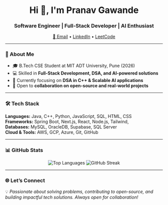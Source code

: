 <h1 align="center">Hi 👋, I'm Pranav Gawande</h1>
<h3 align="center">Software Engineer | Full-Stack Developer | AI Enthusiast</h3>

<p align="center">
  <a href="mailto:gawandepranav27@gmail.com">📧 Email</a> • 
  <a href="https://linkedin.com/in/pranav-gawande">LinkedIn</a> • 
  <a href="https://leetcode.com/u/pranavvv__/">LeetCode</a>
</p>

---

### 🚀 About Me  
- 🎓 B.Tech CSE Student at MIT ADT University, Pune (2026)  
- 💻 Skilled in **Full-Stack Development, DSA, and AI-powered solutions**  
- 🌱 Currently focusing on **DSA in C++ & Scalable AI applications**  
- 🤝 Open to **collaboration on open-source and real-world projects**  
 

---

### 🛠️ Tech Stack  
**Languages:** Java, C++, Python, JavaScript, SQL, HTML, CSS  
**Frameworks:** Spring Boot, Next.js, React, Node.js, Tailwind,   
**Databases:** MySQL, OracleDB, Supabase, SQL Server  
**Cloud & Tools:** AWS, GCP, Azure, Git, GitHub  

---

### 📊 GitHub Stats  
<p align="center">
<img src="https://github-readme-stats.vercel.app/api/top-langs?username=pranavv00&show_icons=true&locale=en&layout=compact" alt="Top Languages" />
<img src="https://github-readme-streak-stats.herokuapp.com/?user=pranavv00" alt="GitHub Streak" />
</p>

---

### 🌐 Let’s Connect  
💡 *Passionate about solving problems, contributing to open-source, and building impactful tech solutions. Always open for collaboration!*  

